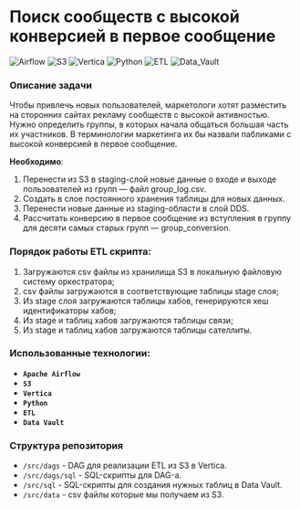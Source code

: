 # **Поиск сообществ с высокой конверсией в первое сообщение**

![Airflow](https://img.shields.io/badge/-Airflow-orange)
![S3](https://img.shields.io/badge/-S3-orange)
![Vertica](https://img.shields.io/badge/-Vertica-grey)
![Python](https://img.shields.io/badge/-Python-blue)
![ETL](https://img.shields.io/badge/-ETL-green)
![Data_Vault](https://img.shields.io/badge/-Data_Vault-salad)

### **Описание задачи**

Чтобы привлечь новых пользователей, маркетологи хотят разместить на сторонних сайтах рекламу сообществ с высокой
активностью. Нужно определить группы, в которых начала общаться большая часть их участников. 
В терминологии маркетинга их бы назвали пабликами с высокой конверсией в первое сообщение.

**Необходимо**:

1. Перенести из S3 в staging-слой новые данные о входе и выходе пользователей из групп — файл group_log.csv.
2. Создать в слое постоянного хранения таблицы для новых данных.
3. Перенести новые данные из staging-области в слой DDS.
4. Рассчитать конверсию в первое сообщение из вступления в группу для десяти самых старых групп — group_conversion.

   
### **Порядок работы ETL скрипта:**

1. Загружаются csv файлы из хранилища S3 в локальную файловую систему оркестратора;
2. csv файлы загружаются в соответствующие таблицы stage слоя;
3. Из stage слоя загружаются таблицы хабов, генерируются хеш идентификаторы хабов;
4. Из stage и таблиц хабов загружаются таблицы связи;
5. Из stage и таблиц хабов загружаются таблицы сателлиты.

### **Использованные технологии:**

- **`Apache Airflow`**
- **`S3`**
- **`Vertica`**
- **`Python`**
- **`ETL`**
- **`Data Vault`**

### **Структура репозитория**

- `/src/dags` - DAG для реализации ETL из S3 в Vertica.
- `/src/dags/sql` - SQL-скрипты для DAG-а.
- `/src/sql` - SQL-скрипты для создания нужных таблиц в Data Vault.
- `/src/data` - csv файлы которые мы получаем из S3.
